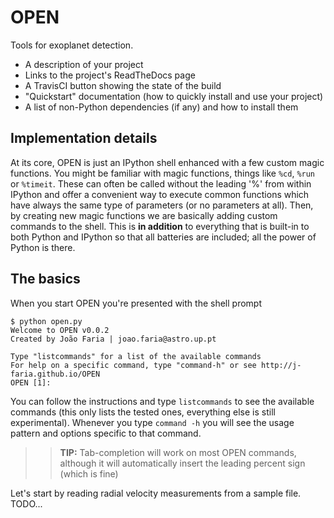 OPEN
====

Tools for exoplanet detection.

- A description of your project
- Links to the project's ReadTheDocs page
- A TravisCI button showing the state of the build
- "Quickstart" documentation (how to quickly install and use your project)
- A list of non-Python dependencies (if any) and how to install them
                    

Implementation details
----------------------

At its core, OPEN is just an IPython shell enhanced with a few custom magic functions. 
You might be familiar with magic functions, things like ```%cd```, ```%run``` or ```%timeit```. These can
often be called without the leading '%' from within IPython and offer a convenient way 
to execute common functions which have always the same type of parameters (or no parameters
at all). 
Then, by creating new magic functions we are basically adding custom commands to the 
shell. This is **in addition** to everything that is built-in to both Python and IPython
so that all batteries are included; all the power of Python is there.



The basics
----------

When you start OPEN you're presented with the shell prompt

```
$ python open.py 
Welcome to OPEN v0.0.2
Created by João Faria | joao.faria@astro.up.pt

Type "listcommands" for a list of the available commands
For help on a specific command, type "command-h" or see http://j-faria.github.io/OPEN
OPEN [1]: 
```

You can follow the instructions and type ```listcommands``` to see the available commands
(this only lists the tested ones, everything else is still experimental).
Whenever you type ```command -h``` you will see the usage pattern and options specific to
that command. 

> > **TIP:** Tab-completion will work on most OPEN commands, although it will automatically
insert the leading percent sign (which is fine)

Let's start by reading radial velocity measurements from a sample file. 
TODO...
